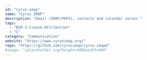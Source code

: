 ```yaml
---
id: "cyrus-imap"
name: "Cyrus IMAP"
description: "Email (IMAP/POP3), contacts and calendar server."
tags:
  - "BSD-3-Clause-Attribution"
  - "C"
category: "Communication"
website: "https://www.cyrusimap.org/"
repo: "https://github.com/cyrusimap/cyrus-imapd"
#image: "/placeholder.svg?height=300&width=400"
---
```


